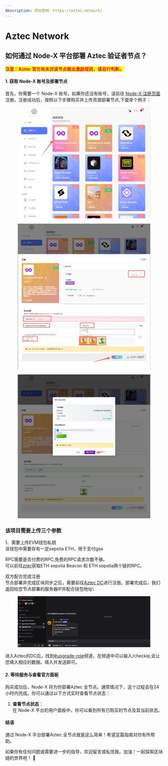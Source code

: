 ```yaml
---
description: 项目官网：https://aztec.network/
---
```


# Aztec Network

## 如何通过 Node-X 平台部署  Aztec 验证者节点？

<mark style="color:red;">**注意：Aztec 官方尚未对该节点做出激励规则，请自行判断。**</mark>

#### 1. 获取 Node-X 账号及部署节点

首先，你需要一个 Node-X 账号。如果你还没有账号，请前往 [Node-X 注册页面](https://node-x.xyz) 注册。注册成功后，按照以下步骤购买并上传资源部署节点,下面举个例子：

<figure><img src="../../.gitbook/assets/C1.png" alt="" width="563"><figcaption></figcaption></figure>

<figure><img src="../../.gitbook/assets/C2.png" alt="" width="563"><figcaption></figcaption></figure>

<figure><img src="../../.gitbook/assets/C3 (1).png" alt="" width="563"><figcaption></figcaption></figure>

### 该项目需要上传三个参数

1、需要上传EVM钱包私钥\
该钱包中需要存有一定sepolia ETH，用于支付gas

RPC需要是否付费的RPC,免费的RPC请求次数不够。\
可以前往[znkr](https://www.ankr.com/)获取ETH sepolia Beacon 和 ETH sepolia两个链的RPC。

双方配合完成注册\
节点部署并完成区块同步之后，需要前往[Aztec DC](https://discord.com/invite/aztec)进行注册。部署完成后，我们返回给您节点部署的服务器IP并配合钱包地址\


<figure><img src="../../.gitbook/assets/new1.png" alt=""><figcaption></figcaption></figure>

进入Aztec的DC后，找到[#upgrade-role](https://discord.gg/aztec)频道，在频道中可以输入/checkip,会让您填入相应的数据。填入并发送即可。

#### 2. 等待服务与查看官方面板

购买成功后，Node-X 将为你部署Aztec 全节点。通常情况下，这个过程会在24小时内完成。你可以通过以下方式实时查看节点状态：

1. **查看节点状态**：\
   在 Node-X 平台的用户面板中，你可以看到所有已购买的节点及其当前状态。

#### 结语

通过 Node-X 平台部署Aztec 全节点就是这么简单！希望这篇指南对你有所帮助。

如果你有任何问题或需要进一步的指导，欢迎留言或私信我。加油！一起探索区块链的世界吧！ 🚀
